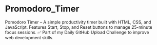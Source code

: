 # Promodoro_Timer
Pomodoro Timer – A simple productivity timer built with HTML, CSS, and JavaScript. Features Start, Stop, and Reset buttons to manage 25-minute focus sessions. ✅ Part of my Daily GitHub Upload Challenge to improve web development skills.  

